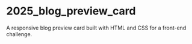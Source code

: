 # 2025_blog_preview_card
A responsive blog preview card built with HTML and CSS for a front-end challenge.
